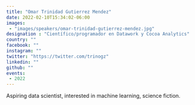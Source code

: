 ```yaml
---
title: "Omar Trinidad Gutierrez Mendez"
date: 2022-02-10T15:34:02-06:00
images:
 - "images/speakers/omar-trinidad-gutierrez-mendez.jpg"
designation : "Científico/programador en Datawork y Cocoa Analytics"
country: ""
facebook: ""
instagram: ""
twitter: "https://twitter.com/trinogz"
linkedin: ""
github: ""
events:
 - 2022
---
```


Aspiring data scientist, interested in machine learning, science fiction.